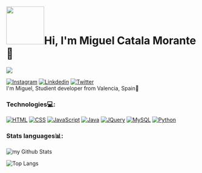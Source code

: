 
  # <img src="https://media2.giphy.com/media/v1.Y2lkPTc5MGI3NjExeTg1NXluem5saWMwcWx4cmp4YWQyYW54YzN6dTB6bGc5dXY1MnJ1MCZlcD12MV9pbnRlcm5hbF9naWZfYnlfaWQmY3Q9Zw/du3J3cXyzhj75IOgvA/giphy.gif" width="100"/>Hi, I'm Miguel Catala Morante👋

<img src="https://drjplopes.com/media/BlogBanners/Hello-World_Banner.png">

[![Instagram](https://img.shields.io/badge/Instagram-E4405F?style=for-the-badge&logo=instagram&logoColor=white)](https://www.instagram.com/migueelcatala/)
[![Linkdedin](https://img.shields.io/badge/LinkedIn-0077B5?style=for-the-badge&logo=linkedin&logoColor=white)](https://www.linkedin.com/in/miguel-catal%C3%A1-174161297/)
[![Twitter](https://img.shields.io/badge/Twitter-1DA1F2?style=for-the-badge&logo=twitter&logoColor=white)](https://x.com/Miguelcatalaa)
<br>
I'm Miguel, Studient developer from Valencia, Spain🥘
<h3>Technologies💻:</h3>

[![HTML](https://img.shields.io/badge/HTML5-E34F26?style=for-the-badge&logo=html5&logoColor=white)]()
[![CSS](https://img.shields.io/badge/CSS-239120?&style=for-the-badge&logo=css3&logoColor=white)]()
[![JavaScript](https://img.shields.io/badge/JavaScript-F7DF1E?style=for-the-badge&logo=javascript&logoColor=black)]()
[![Java](  https://img.shields.io/badge/Java-ED8B00?style=for-the-badge&logo=openjdk&logoColor=white)]()
[![JQuery](https://img.shields.io/badge/jQuery-0769AD?style=for-the-badge&logo=jquery&logoColor=white)]()
[![MySQL](https://img.shields.io/badge/MySQL-00000F?style=for-the-badge&logo=mysql&logoColor=white)]()
[![Python](https://img.shields.io/badge/Python-14354C?style=for-the-badge&logo=python&logoColor=white)]()

<h3>Stats languages📊:</h3>

<img align="center" src="https://github-readme-stats.vercel.app/api?username=miguelcatalamorante&include_all_commits=true&count_private=true&show_icons=true&line_height=20&title_color=2B5BBD&icon_color=1124BB&text_color=A1A1A1&bg_color=0,000000,130F40" alt="my Github Stats"/>

![Top Langs](https://github-readme-stats.vercel.app/api/top-langs/?username=miguelcatalamorante&layout=compact)

<br>
